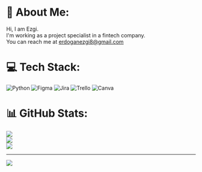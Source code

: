 # 💫 About Me:
Hi, I am Ezgi.<br>I'm working as a project specialist in a fintech company.<br>You can reach me at erdoganezgi8@gmail.com


# 💻 Tech Stack:
![Python](https://img.shields.io/badge/python-3670A0?style=for-the-badge&logo=python&logoColor=ffdd54) ![Figma](https://img.shields.io/badge/figma-%23F24E1E.svg?style=for-the-badge&logo=figma&logoColor=white) ![Jira](https://img.shields.io/badge/jira-%230A0FFF.svg?style=for-the-badge&logo=jira&logoColor=white) ![Trello](https://img.shields.io/badge/Trello-%23026AA7.svg?style=for-the-badge&logo=Trello&logoColor=white) ![Canva](https://img.shields.io/badge/Canva-%2300C4CC.svg?style=for-the-badge&logo=Canva&logoColor=white)
# 📊 GitHub Stats:
![](https://github-readme-stats.vercel.app/api?username=ezgierd&theme=dark&hide_border=false&include_all_commits=false&count_private=false)<br/>
![](https://github-readme-streak-stats.herokuapp.com/?user=ezgierd&theme=dark&hide_border=false)<br/>
![](https://github-readme-stats.vercel.app/api/top-langs/?username=ezgierd&theme=dark&hide_border=false&include_all_commits=false&count_private=false&layout=compact)

---
[![](https://visitcount.itsvg.in/api?id=ezgierd&icon=0&color=0)](https://visitcount.itsvg.in)

<!-- Proudly created with GPRM ( https://gprm.itsvg.in ) -->

